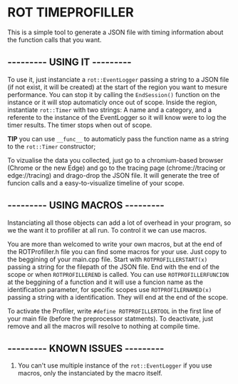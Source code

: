 # ROT TIMEPROFILLER

This is a simple tool to generate a JSON file with timing information about the function calls that you want. 

## --------- USING IT ---------

To use it, just instanciate a <code>rot::EventLogger</code> passing a string to a JSON file (if not exist, it will be created) at the start of the region you want to mesure performance. You can stop it by calling the <code>EndSession()</code> function on the instance or it will stop automaticly once out of scope. Inside the region, instantiate <code>rot::Timer</code> with two strings: A name and a category, and a referente to the instance of the EventLogger so it will know were to log the timer results. The timer stops when out of scope.

**TIP** you can use <code>\_\_func\_\_</code> to automaticly pass the function name as a string to the <code>rot::Timer</code> constructor;

To vizualise the data you collected, just go to a chromium-based browser (Chrome or the new Edge) and go to the tracing page (chrome://tracing or edge://tracing) and drago-drop the JSON file. It will generate the tree of funcion calls and a easy-to-visualize timeline of your scope.


## --------- USING MACROS ---------

Instanciating all those objects can add a lot of overhead in your program, so we the want it to profiller at all run. To control it we can use macros.

You are more than welcomed to write your own macros, but at the end of the ROTProfiller.h file you can find some macros for your use. Just copy to the beggining of your main.cpp file. Start with <code>ROTPROFILLERSTART(x)</code> passing a string for the filepath of the JSON file. End with the end of the scope or when <code>ROTPROFILLEREND</code> is called. You can use <code>ROTPROFILLERFUNCION</code> at the beggining of a function and it will use a funcion name as the identification parameter, for specific scopes use <code>ROTPROFILERNAMED(x)</code> passing a string with a identification. They will end at the end of the scope.

To activate the Profiler, write  <code>#define ROTPROFILLERTOOL</code> in the first line of your main file (before the preprocessor statments). To deactivate, just remove and all the macros will resolve to nothing at compile time.


## --------- KNOWN ISSUES ---------

1. You can't use multiple instance of the <code>rot::EventLogger</code> if you use macros, only the instanciated by the macro itself.
